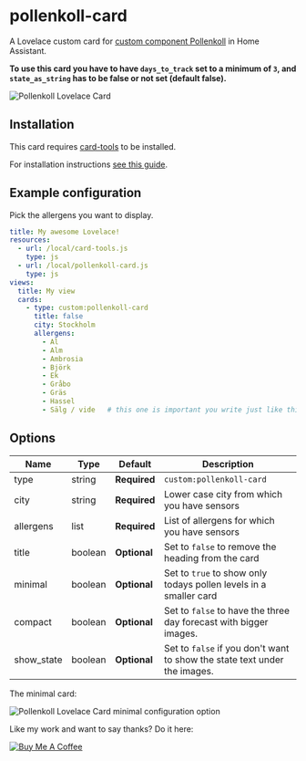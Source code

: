 # pollenkoll-card
A Lovelace custom card for [custom component Pollenkoll](https://github.com/JohNan/home-assistant-pollenkoll/) in Home Assistant.

<b>To use this card you have to have `days_to_track` set to a minimum of `3`, and `state_as_string` has to be false or not set (default false).</b>

<img src="https://github.com/isabellaalstrom/pollenkoll-card/blob/master/pollenkoll-card.png" alt="Pollenkoll Lovelace Card" />

## Installation
This card requires [card-tools](https://github.com/thomasloven/lovelace-card-tools) to be installed.

For installation instructions [see this guide](https://github.com/thomasloven/hass-config/wiki/Lovelace-Plugins).

## Example configuration
Pick the allergens you want to display.
```yaml
title: My awesome Lovelace!
resources:
  - url: /local/card-tools.js
    type: js
  - url: /local/pollenkoll-card.js
    type: js
views:
  title: My view
  cards:
    - type: custom:pollenkoll-card
      title: false
      city: Stockholm
      allergens:
        - Al
        - Alm
        - Ambrosia
        - Björk
        - Ek
        - Gråbo
        - Gräs
        - Hassel
        - Sälg / vide   # this one is important you write just like this.
```

## Options

| Name | Type | Default | Description
| ---- | ---- | ------- | -----------
| type | string | **Required** | `custom:pollenkoll-card`
| city | string | **Required** | Lower case city from which you have sensors
| allergens | list | **Required** | List of allergens for which you have sensors
| title | boolean | **Optional** | Set to `false` to remove the heading from the card
| minimal | boolean | **Optional** | Set to `true` to show only todays pollen levels in a smaller card
| compact | boolean | **Optional** | Set to `false` to have the three day forecast with bigger images.
| show_state | boolean | **Optional** | Set to `false` if you don't want to show the state text under the images.

The minimal card:

<img src="https://github.com/isabellaalstrom/pollenkoll-card/blob/master/pollenkoll-card-minimal-conf.png" alt="Pollenkoll Lovelace Card minimal configuration option" />


Like my work and want to say thanks? Do it here:

<a href="https://www.buymeacoffee.com/iq1f96D" target="_blank"><img src="https://www.buymeacoffee.com/assets/img/custom_images/purple_img.png" alt="Buy Me A Coffee" style="height: auto !important;width: auto !important;" ></a>
